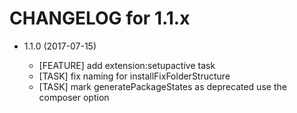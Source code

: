 CHANGELOG for 1.1.x
===================

* 1.1.0 (2017-07-15)

  * [FEATURE] add extension:setupactive task
  * [TASK] fix naming for installFixFolderStructure
  * [TASK] mark generatePackageStates as deprecated use the composer option
